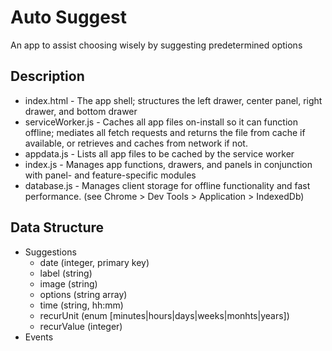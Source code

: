 # Auto Suggest
An app to assist choosing wisely by suggesting predetermined options

## Description

* index.html - The app shell; structures the left drawer, center panel, right drawer, and bottom drawer
* serviceWorker.js - Caches all app files on-install so it can function offline; mediates all fetch requests and returns the file from cache if available, or retrieves and caches from network if not.
* appdata.js - Lists all app files to be cached by the service worker 
* index.js - Manages app functions, drawers, and panels in conjunction with panel- and feature-specific modules
* database.js - Manages client storage for offline functionality and fast performance. (see Chrome > Dev Tools > Application > IndexedDb)

## Data Structure
* Suggestions
    * date (integer, primary key)
    * label (string)
    * image (string)
    * options (string array)
    * time (string, hh:mm)
    * recurUnit (enum [minutes|hours|days|weeks|monhts|years])
    * recurValue (integer)
* Events

